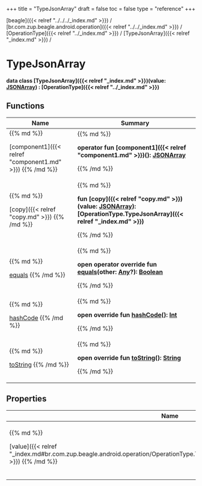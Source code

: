 +++
title = "TypeJsonArray"
draft = false
toc = false
type = "reference"
+++

[beagle]({{< relref "../../../_index.md" >}}) / [br.com.zup.beagle.android.operation]({{< relref "../../_index.md" >}}) / [OperationType]({{< relref "../_index.md" >}}) / [TypeJsonArray]({{< relref "_index.md" >}}) / 



# TypeJsonArray  
  <b>data class [TypeJsonArray]({{< relref "_index.md" >}})(**value**: [JSONArray](https://developer.android.com/reference/kotlin/org/json/JSONArray.html)) : [OperationType]({{< relref "../_index.md" >}})</b>   


## Functions  
<table>
  
<thead>
<tr>
<th>
Name  
</th>
<th>
Summary  
</th>
  
</tr>
</thead>
<tbody>
<tr>
<td>
{{% md %}}

[component1]({{< relref "component1.md" >}})
{{% /md %}}
</td>
<td>
{{% md %}}

  
<b>operator fun [component1]({{< relref "component1.md" >}})(): [JSONArray](https://developer.android.com/reference/kotlin/org/json/JSONArray.html)</b>  



{{% /md %}}
</td>
</tr>

<tr>
<td>
{{% md %}}

[copy]({{< relref "copy.md" >}})
{{% /md %}}
</td>
<td>
{{% md %}}

  
<b>fun [copy]({{< relref "copy.md" >}})(value: [JSONArray](https://developer.android.com/reference/kotlin/org/json/JSONArray.html)): [OperationType.TypeJsonArray]({{< relref "_index.md" >}})</b>  



{{% /md %}}
</td>
</tr>

<tr>
<td>
{{% md %}}

[equals](https://kotlinlang.org/api/latest/jvm/stdlib/kotlin/-any/equals.html)
{{% /md %}}
</td>
<td>
{{% md %}}

  
<b>open operator override fun [equals](https://kotlinlang.org/api/latest/jvm/stdlib/kotlin/-any/equals.html)(other: [Any](https://kotlinlang.org/api/latest/jvm/stdlib/kotlin/-any/index.html)?): [Boolean](https://kotlinlang.org/api/latest/jvm/stdlib/kotlin/-boolean/index.html)</b>  



{{% /md %}}
</td>
</tr>

<tr>
<td>
{{% md %}}

[hashCode](https://kotlinlang.org/api/latest/jvm/stdlib/kotlin/-any/hash-code.html)
{{% /md %}}
</td>
<td>
{{% md %}}

  
<b>open override fun [hashCode](https://kotlinlang.org/api/latest/jvm/stdlib/kotlin/-any/hash-code.html)(): [Int](https://kotlinlang.org/api/latest/jvm/stdlib/kotlin/-int/index.html)</b>  



{{% /md %}}
</td>
</tr>

<tr>
<td>
{{% md %}}

[toString](https://kotlinlang.org/api/latest/jvm/stdlib/kotlin/-any/to-string.html)
{{% /md %}}
</td>
<td>
{{% md %}}

  
<b>open override fun [toString](https://kotlinlang.org/api/latest/jvm/stdlib/kotlin/-any/to-string.html)(): [String](https://kotlinlang.org/api/latest/jvm/stdlib/kotlin/-string/index.html)</b>  



{{% /md %}}
</td>
</tr>

</tbody>
</table>


## Properties  
<table>
  
<thead>
<tr>
<th>
Name  
</th>
<th>
Summary  
</th>
  
</tr>
</thead>
<tbody>
<tr>
<td>
{{% md %}}

[value]({{< relref "_index.md#br.com.zup.beagle.android.operation/OperationType.TypeJsonArray/value/#/PointingToDeclaration/" >}})
{{% /md %}}
</td>
<td>
{{% md %}}

  <b>open override val [value]({{< relref "_index.md#br.com.zup.beagle.android.operation/OperationType.TypeJsonArray/value/#/PointingToDeclaration/" >}}): [JSONArray](https://developer.android.com/reference/kotlin/org/json/JSONArray.html)</b>   

{{% /md %}}
</td>
</tr>

</tbody>
</table>

